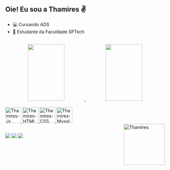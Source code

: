 ## Oie! Eu sou a Thamires ✌


- 💻 Cursando ADS
- 📖 Estudante da Faculdade SPTech

<br>

<div align="center">
  <a href="https://github.com/ThathaCampos">
  <img height="180em"  width="48%" src="https://github-readme-stats.vercel.app/api?username=ThathaCampos&show_icons=true&theme=dracula&include_all_commits=true&count_private=true"/>
  <img height="180em"  width="48%" src="https://github-readme-stats.vercel.app/api/top-langs/?username=ThathaCampos&layout=compact&langs_count=7&theme=dracula"/>
</div>
<div style="display: inline_block"><br>
  <img style="align: center" alt="Thamires-Js" height="50" width="50" src="https://cdn.jsdelivr.net/gh/devicons/devicon/icons/javascript/javascript-original.svg">
  <img style="align: center" alt="Thamires-HTML" height="50" width="50" src="https://cdn.jsdelivr.net/gh/devicons/devicon/icons/html5/html5-original.svg">
  <img style="align: center" alt="Thamires-CSS" height="50" width="50" src="https://cdn.jsdelivr.net/gh/devicons/devicon/icons/css3/css3-original.svg">
  <img style="align: center" alt="Thamires-Mysql" height="50" width="50"; src="https://cdn.jsdelivr.net/gh/devicons/devicon/icons/mysql/mysql-original-wordmark.svg" />

</div>

<div>
<img align="right" alt="Thamires" height="130" style="border-radius:"50px; src="https://media.discordapp.net/attachments/1017845570431352913/1142941219043934309/download20230800185541.png?">
</div>

##

<div> 
  <a href="https://www.linkedin.com/in/thamires-campos-" target="_blank"><img src="https://img.shields.io/badge/-LinkedIn-%230077B5?style=for-the-badge&logo=linkedin&logoColor=white" target="_blank"></a> 
  <a href = "mailto:thamires.campos@sptech.school"><img src="https://img.shields.io/badge/-Outlook-%23333?style=for-the-badge&logo=microsoft&logoColor=white" target="_blank"></a>
  <a href = "mailto:thamires.c.campos29@gmail.com"><img src="https://img.shields.io/badge/Gmail-D14836?style=for-the-badge&logo=gmail&logoColor=white" ></a>
</div>
